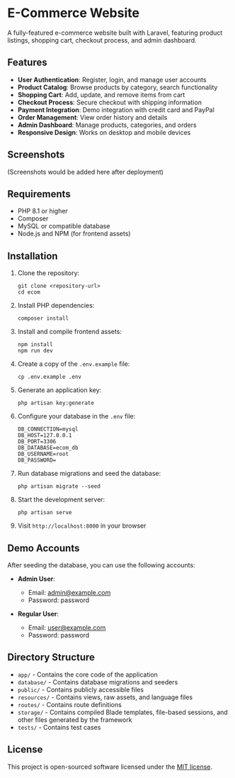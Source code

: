 # E-Commerce Website

A fully-featured e-commerce website built with Laravel, featuring product listings, shopping cart, checkout process, and admin dashboard.

## Features

- **User Authentication**: Register, login, and manage user accounts
- **Product Catalog**: Browse products by category, search functionality
- **Shopping Cart**: Add, update, and remove items from cart
- **Checkout Process**: Secure checkout with shipping information
- **Payment Integration**: Demo integration with credit card and PayPal
- **Order Management**: View order history and details
- **Admin Dashboard**: Manage products, categories, and orders
- **Responsive Design**: Works on desktop and mobile devices

## Screenshots

(Screenshots would be added here after deployment)

## Requirements

- PHP 8.1 or higher
- Composer
- MySQL or compatible database
- Node.js and NPM (for frontend assets)

## Installation

1. Clone the repository:
   ```
   git clone <repository-url>
   cd ecom
   ```

2. Install PHP dependencies:
   ```
   composer install
   ```

3. Install and compile frontend assets:
   ```
   npm install
   npm run dev
   ```

4. Create a copy of the `.env.example` file:
   ```
   cp .env.example .env
   ```

5. Generate an application key:
   ```
   php artisan key:generate
   ```

6. Configure your database in the `.env` file:
   ```
   DB_CONNECTION=mysql
   DB_HOST=127.0.0.1
   DB_PORT=3306
   DB_DATABASE=ecom_db
   DB_USERNAME=root
   DB_PASSWORD=
   ```

7. Run database migrations and seed the database:
   ```
   php artisan migrate --seed
   ```

8. Start the development server:
   ```
   php artisan serve
   ```

9. Visit `http://localhost:8000` in your browser

## Demo Accounts

After seeding the database, you can use the following accounts:

- **Admin User**:
  - Email: admin@example.com
  - Password: password

- **Regular User**:
  - Email: user@example.com
  - Password: password

## Directory Structure

- `app/` - Contains the core code of the application
- `database/` - Contains database migrations and seeders
- `public/` - Contains publicly accessible files
- `resources/` - Contains views, raw assets, and language files
- `routes/` - Contains route definitions
- `storage/` - Contains compiled Blade templates, file-based sessions, and other files generated by the framework
- `tests/` - Contains test cases

## License

This project is open-sourced software licensed under the [MIT license](https://opensource.org/licenses/MIT).

